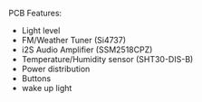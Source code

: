 
PCB Features:
  - Light level
  - FM/Weather Tuner (Si4737)
  - i2S Audio Amplifier (SSM2518CPZ)
  - Temperature/Humidity sensor (SHT30-DIS-B)
  - Power distribution
  - Buttons
  - wake up light
